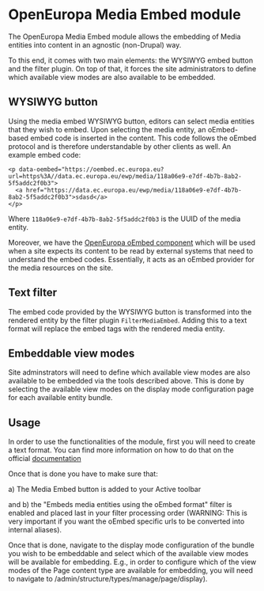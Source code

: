 # OpenEuropa Media Embed module

The OpenEuropa Media Embed module allows the embedding of Media entities into content in an agnostic (non-Drupal) way.

To this end, it comes with two main elements: the WYSIWYG embed button and the filter plugin. On top of that, it forces
the site administrators to define which available view modes are also available to be embedded.

## WYSIWYG button

Using the media embed WYSIWYG button, editors can select media entities that they wish to embed. Upon selecting the media entity, an oEmbed-based embed code is
inserted in the content. This code follows the oEmbed protocol and is therefore understandable by other clients as well. An example embed code:

```
<p data-oembed="https://oembed.ec.europa.eu?url=https%3A//data.ec.europa.eu/ewp/media/118a06e9-e7df-4b7b-8ab2-5f5addc2f0b3">
  <a href="https://data.ec.europa.eu/ewp/media/118a06e9-e7df-4b7b-8ab2-5f5addc2f0b3">sdasd</a>
</p>
```

Where `118a06e9-e7df-4b7b-8ab2-5f5addc2f0b3` is the UUID of the media entity.


Moreover, we have the [OpenEuropa oEmbed component][1] which will be used when a site expects its content to be read by external systems that
need to understand the embed codes. Essentially, it acts as an oEmbed provider for the media resources on the site.

## Text filter

The embed code provided by the WYSIWYG button is transformed into the rendered entity by the filter plugin `FilterMediaEmbed`.
Adding this to a text format will replace the embed tags with the rendered media entity.


## Embeddable view modes

Site adminstrators will need to define which available view modes are also available to be embedded via the tools described above.
This is done by selecting the available view modes on the display mode configuration page for each available entity bundle.

## Usage

In order to use the functionalities of the module, first you will need to create a text format.
You can find more information on how to do that on the official [documentation][2]

Once that is done you have to make sure that:

a) The Media Embed button is added to your Active toolbar

and b) the "Embeds media entities using the oEmbed format" filter is enabled and placed last in your filter processing order
(WARNING: This is very important if you want the oEmbed specific urls to be converted into internal aliases).

Once that is done, navigate to the display mode configuration of the bundle you wish to be embeddable and select which of
the available view modes will be available for embedding. E.g., in order to configure which of the view modes of the Page content type
are available for embedding, you will need to navigate to /admin/structure/types/manage/page/display).



[1]: https://github.com/openeuropa/oe_oembed
[2]: https://www.drupal.org/docs/user_guide/en/structure-text-format-config.html

